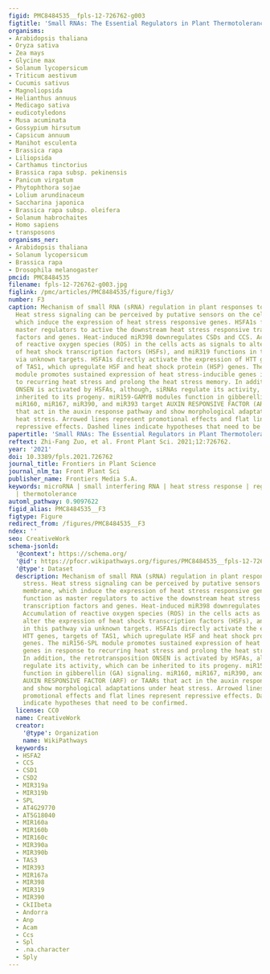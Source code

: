 ```yaml
---
figid: PMC8484535__fpls-12-726762-g003
figtitle: 'Small RNAs: The Essential Regulators in Plant Thermotolerance'
organisms:
- Arabidopsis thaliana
- Oryza sativa
- Zea mays
- Glycine max
- Solanum lycopersicum
- Triticum aestivum
- Cucumis sativus
- Magnoliopsida
- Helianthus annuus
- Medicago sativa
- eudicotyledons
- Musa acuminata
- Gossypium hirsutum
- Capsicum annuum
- Manihot esculenta
- Brassica rapa
- Liliopsida
- Carthamus tinctorius
- Brassica rapa subsp. pekinensis
- Panicum virgatum
- Phytophthora sojae
- Lolium arundinaceum
- Saccharina japonica
- Brassica rapa subsp. oleifera
- Solanum habrochaites
- Homo sapiens
- transposons
organisms_ner:
- Arabidopsis thaliana
- Solanum lycopersicum
- Brassica rapa
- Drosophila melanogaster
pmcid: PMC8484535
filename: fpls-12-726762-g003.jpg
figlink: /pmc/articles/PMC8484535/figure/fig3/
number: F3
caption: Mechanism of small RNA (sRNA) regulation in plant responses to heat stress.
  Heat stress signaling can be perceived by putative sensors on the cell membrane,
  which induce the expression of heat stress responsive genes. HSFA1s function as
  master regulators to active the downstream heat stress responsive transcription
  factors and genes. Heat-induced miR398 downregulates CSDs and CCS. Accumulation
  of reactive oxygen species (ROS) in the cells acts as signals to alter the expression
  of heat shock transcription factors (HSFs), and miR319 functions in this pathway
  via unknown targets. HSFA1s directly activate the expression of HTT genes, targets
  of TAS1, which upregulate HSF and heat shock protein (HSP) genes. The miR156-SPL
  module promotes sustained expression of heat stress-inducible genes in response
  to recurring heat stress and prolong the heat stress memory. In addition, the retrotransposition
  ONSEN is activated by HSFAs, although, siRNAs regulate its activity, which can be
  inherited to its progeny. miR159-GAMYB modules function in gibberellin (GA) signaling.
  miR160, miR167, miR390, and miR393 target AUXIN RESPONSIVE FACTOR (ARF) or TAARs
  that act in the auxin response pathway and show morphological adaptations under
  heat stress. Arrowed lines represent promotional effects and flat lines represent
  repressive effects. Dashed lines indicate hypotheses that need to be confirmed.
papertitle: 'Small RNAs: The Essential Regulators in Plant Thermotolerance.'
reftext: Zhi-Fang Zuo, et al. Front Plant Sci. 2021;12:726762.
year: '2021'
doi: 10.3389/fpls.2021.726762
journal_title: Frontiers in Plant Science
journal_nlm_ta: Front Plant Sci
publisher_name: Frontiers Media S.A.
keywords: microRNA | small interfering RNA | heat stress response | regulatory mechanism
  | thermotolerance
automl_pathway: 0.9097622
figid_alias: PMC8484535__F3
figtype: Figure
redirect_from: /figures/PMC8484535__F3
ndex: ''
seo: CreativeWork
schema-jsonld:
  '@context': https://schema.org/
  '@id': https://pfocr.wikipathways.org/figures/PMC8484535__fpls-12-726762-g003.html
  '@type': Dataset
  description: Mechanism of small RNA (sRNA) regulation in plant responses to heat
    stress. Heat stress signaling can be perceived by putative sensors on the cell
    membrane, which induce the expression of heat stress responsive genes. HSFA1s
    function as master regulators to active the downstream heat stress responsive
    transcription factors and genes. Heat-induced miR398 downregulates CSDs and CCS.
    Accumulation of reactive oxygen species (ROS) in the cells acts as signals to
    alter the expression of heat shock transcription factors (HSFs), and miR319 functions
    in this pathway via unknown targets. HSFA1s directly activate the expression of
    HTT genes, targets of TAS1, which upregulate HSF and heat shock protein (HSP)
    genes. The miR156-SPL module promotes sustained expression of heat stress-inducible
    genes in response to recurring heat stress and prolong the heat stress memory.
    In addition, the retrotransposition ONSEN is activated by HSFAs, although, siRNAs
    regulate its activity, which can be inherited to its progeny. miR159-GAMYB modules
    function in gibberellin (GA) signaling. miR160, miR167, miR390, and miR393 target
    AUXIN RESPONSIVE FACTOR (ARF) or TAARs that act in the auxin response pathway
    and show morphological adaptations under heat stress. Arrowed lines represent
    promotional effects and flat lines represent repressive effects. Dashed lines
    indicate hypotheses that need to be confirmed.
  license: CC0
  name: CreativeWork
  creator:
    '@type': Organization
    name: WikiPathways
  keywords:
  - HSFA2
  - CCS
  - CSD1
  - CSD2
  - MIR319a
  - MIR319b
  - SPL
  - AT4G29770
  - AT5G18040
  - MIR160a
  - MIR160b
  - MIR160c
  - MIR390a
  - MIR390b
  - TAS3
  - MIR393
  - MIR167a
  - MIR398
  - MIR319
  - MIR390
  - CkIIbeta
  - Andorra
  - Anp
  - Acam
  - Ccs
  - Spl
  - .na.character
  - Sply
---
```

